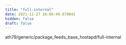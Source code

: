 ```yaml
---
title: "full-internal"
date: 2021-11-27 16:06:49.670042
hidden: false
draft: false
---
```


ath79/generic/package_feeds_base_hostapd/full-internal

